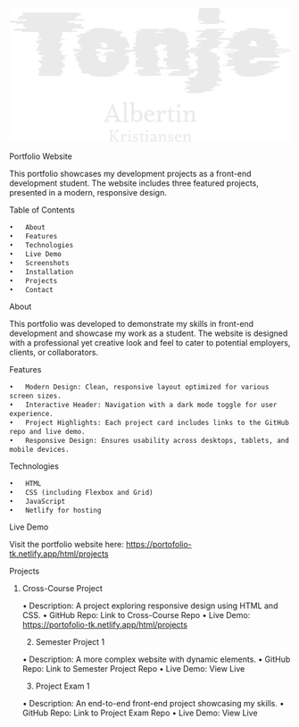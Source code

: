 
![Light Logo](assets/lightlogo.png)

Portfolio Website

This portfolio showcases my development projects as a front-end development student. The website includes three featured projects, presented in a modern, responsive design.

Table of Contents

	•	About
	•	Features
	•	Technologies
	•	Live Demo
	•	Screenshots
	•	Installation
	•	Projects
	•	Contact

About

This portfolio was developed to demonstrate my skills in front-end development and showcase my work as a student. The website is designed with a professional yet creative look and feel to cater to potential employers, clients, or collaborators.

Features

	•	Modern Design: Clean, responsive layout optimized for various screen sizes.
	•	Interactive Header: Navigation with a dark mode toggle for user experience.
	•	Project Highlights: Each project card includes links to the GitHub repo and live demo.
	•	Responsive Design: Ensures usability across desktops, tablets, and mobile devices.

Technologies

	•	HTML
	•	CSS (including Flexbox and Grid)
	•	JavaScript
	•	Netlify for hosting

Live Demo

Visit the portfolio website here:
https://portofolio-tk.netlify.app/html/projects

Projects

1. Cross-Course Project

	•	Description: A project exploring responsive design using HTML and CSS.
	•	GitHub Repo: Link to Cross-Course Repo
	•	Live Demo: https://portofolio-tk.netlify.app/html/projects


    2. Semester Project 1

	•	Description: A more complex website with dynamic elements.
	•	GitHub Repo: Link to Semester Project Repo
	•	Live Demo: View Live

    3. Project Exam 1

	•	Description: An end-to-end front-end project showcasing my skills.
	•	GitHub Repo: Link to Project Exam Repo
	•	Live Demo: View Live

